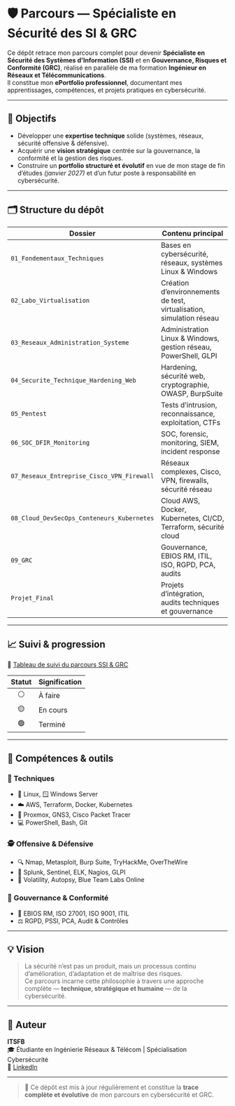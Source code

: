 # 🛡️ Parcours — Spécialiste en Sécurité des SI & GRC

Ce dépôt retrace mon parcours complet pour devenir **Spécialiste en Sécurité des Systèmes d'Information (SSI)** et en **Gouvernance, Risques et Conformité (GRC)**, réalisé en parallèle de ma formation **Ingénieur en Réseaux et Télécommunications**.  
Il constitue mon **ePortfolio professionnel**, documentant mes apprentissages, compétences, et projets pratiques en cybersécurité.

---

## 🎯 Objectifs

- Développer une **expertise technique** solide (systèmes, réseaux, sécurité offensive & défensive).  
- Acquérir une **vision stratégique** centrée sur la gouvernance, la conformité et la gestion des risques.  
- Construire un **portfolio structuré et évolutif** en vue de mon stage de fin d’études *(janvier 2027)* et d’un futur poste à responsabilité en cybersécurité.  

---

## 🗂️ Structure du dépôt

| Dossier | Contenu principal |
|----------|------------------|
| `01_Fondementaux_Techniques` | Bases en cybersécurité, réseaux, systèmes Linux & Windows |
| `02_Labo_Virtualisation` | Création d’environnements de test, virtualisation, simulation réseau |
| `03_Reseaux_Administration_Systeme` | Administration Linux & Windows, gestion réseau, PowerShell, GLPI |
| `04_Securite_Technique_Hardening_Web` | Hardening, sécurité web, cryptographie, OWASP, BurpSuite |
| `05_Pentest` | Tests d’intrusion, reconnaissance, exploitation, CTFs |
| `06_SOC_DFIR_Monitoring` | SOC, forensic, monitoring, SIEM, incident response |
| `07_Reseaux_Entreprise_Cisco_VPN_Firewall` | Réseaux complexes, Cisco, VPN, firewalls, sécurité réseau |
| `08_Cloud_DevSecOps_Conteneurs_Kubernetes` | Cloud AWS, Docker, Kubernetes, CI/CD, Terraform, sécurité cloud |
| `09_GRC` | Gouvernance, EBIOS RM, ITIL, ISO, RGPD, PCA, audits |
| `Projet_Final` | Projets d’intégration, audits techniques et gouvernance |

---

## 📈 Suivi & progression

📍 [Tableau de suivi du parcours SSI & GRC](https://github.com/users/itfsb/projects/1)

| Statut | Signification |
|:-------:|:--------------|
| ⚪ | À faire |
| 🟡 | En cours |
| 🟢 | Terminé |

---

## 🧩 Compétences & outils

### 🔧 Techniques
- 🐧 Linux, 🪟 Windows Server  
- ☁️ AWS, Terraform, Docker, Kubernetes  
- 🧱 Proxmox, GNS3, Cisco Packet Tracer  
- 💻 PowerShell, Bash, Git  

### 🕵️ Offensive & Défensive
- 🔍 Nmap, Metasploit, Burp Suite, TryHackMe, OverTheWire  
- 🧩 Splunk, Sentinel, ELK, Nagios, GLPI  
- 🧠 Volatility, Autopsy, Blue Team Labs Online  

### 📘 Gouvernance & Conformité
- 🧭 EBIOS RM, ISO 27001, ISO 9001, ITIL  
- ⚖️ RGPD, PSSI, PCA, Audit & Contrôles  

---

## 💡 Vision

> La sécurité n’est pas un produit, mais un processus continu d’amélioration, d’adaptation et de maîtrise des risques.  
> Ce parcours incarne cette philosophie à travers une approche complète — **technique, stratégique et humaine** — de la cybersécurité.

---

## 👤 Auteur

**ITSFB**  
🎓 Étudiante en Ingénierie Réseaux & Télécom | Spécialisation Cybersécurité  
🔗 [LinkedIn](https://www.linkedin.com/in/shakira-francheska-ipoule-tsimi-b1705124b)  

---

> 📅 Ce dépôt est mis à jour régulièrement et constitue la **trace complète et évolutive** de mon parcours en cybersécurité et GRC.
